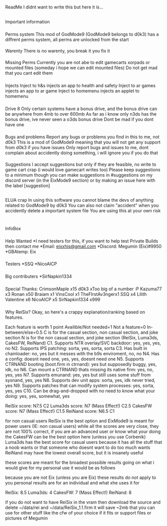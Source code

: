 #
ReadMe
I didnt want to write this but here it is...

##
Important information

###
Perms system
This mod of GodMode9 (GodMode9 belongs to d0k3) has a
diffrent perms system, all perms are unlocked from the
start

####
Warenty
There is no warenty, you break it you fix it

####
Missing Perms
Currently you are not abe to edit gamecarts xorpads or
mounted files (someday i hope we can edit mounted files)
Do not get mad that you cant edit them

###
Injects
Inject to h&s injects an app to health and safety
Inject to ar games injects an app to ar game
Inject to homemenu injects an applet to homemenu

###
Drive 8
Only certain systems have a bonus drive, and the bonus
drive can be anywhere from 4mb to over 600mb
As far as i know only n3ds has the bonus drive, ive never
seen a o3ds bonus drive
Dont be mad if you dont have one

###
Bugs and problems
Report any bugs or problems you find in this to me, not
d0k3
This is a mod of GodMode9 meaning that you will not get
any support from d0k3 if you have issues
Only report bugs and issues to me, dont complain about
accidently doing something, i will ignore you if you do
that

####
Suggestions
I accept suggestions but only if they are feasible, no
write to game cart crap (i would love gamecart writes
too)
Please keep suggestions to a minimum though
you can make suggestions in #suggestions on my discord server (in the EixMode9 section) or by making an issue here with the label [suggestion]

##
ELUA crap
In using this software you cannot blame the devs of
anything related to GodMode9 by d0k3
You can also not claim "accident" when you accidently
delete a important system file
You are using this at your own risk


#
InfoBox


###
Help Wanted
*I need testers for this, if you want to help test Private
Builds then contact me
*Email: eixxhis@gmail.com
*Discord: Megumin (Eix)#9950
*GBAtemp: Eix

###
Testers
*SSQ
*NicoAICP

###
Big contributers
*SirNapkin1334

###
Special Thanks:
CrimsonMaple x15
d0k3 xToo big of a number :P
Kazuma77 x3
Ronan x50
Braiam x1
VinsCool x1
TheFIrstAv3ngerx1
SSQ x4
Lilith Valentine x6
NicoAICP x5
SirNapkin1334 x999

###
Why ReiSix?
Okay, so here's a crappy explanation/ranking based on features.

Each feature is worth 1 point
Availible/Not needed=1
Not a feature=0
In-between/else=0.5
C is for the casual section, non casual section, and joke section
N is for the non casual section, and joke section
                                    (ReiSix, Luma3ds, CakesFW, ReiNand)
C1. Supports NTR overlay/SVC backdoor: yes, yes, yes, no
N2. Supports IPS patching: sorta, yes, sorta, sorta
C3. Has built in chainloader: no, yes but it messes with the b9s enviroment, no, no
N4. Has a config: doesnt need one, yes, yes, doesnt need one
N5. Supports CTRNAND booting (boot.firm in ctrnand): yes but supposedly buggy, yes, idk, no
N6. Can mount a CTRNAND thats missing its native firm: yes, no, yes, yes
N7. Supports emunand: yes, yes but still uses some stuff from sysnand, yes, yes
N8. Supports dev unit apps: sorta, yes, idk never tried, yes
N9. Supports patches that can modify system processes: yes, sorta, yes, yes
C10. Can be drag-and-dropped with no need to know what your doing: yes, yes, somewhat, yes

ReiSix score: N7.5 C2
Luma3ds score: N7 (Mass Effect!) C2.5
CakesFW score: N7 (Mass Effect!) C1.5
ReiNand score: N6.5 C1

for non casual users ReiSix is the best option
and EixMode9 is meant for power users (IE: non casual users)
while all the scores are very close, they are not 100% correct, if you are an advanced user or know what your doing the CakesFW can be the best option here (unless you use Corbenik)
Luma3ds has the best score for casual users because it has all the stuff that a noob wants or that someone who doesnt want to do too much wants
ReiNand may have the lowest overall score, but it is insanely useful

these scores are meant for the broadest possible results
going on what i would give for my personal use it would be as follows

because you are not Eix (unless you are Eix) these results do not apply to you
personal results are for an individual and what xhe uses it for

ReiSix: 8.5
Luma3ds: 4
CakesFW: 7 (Mass Effect!)
ReiNand: 8

if you do not want to have ReiSix in the vram then download the source and delete ~/data/rei and ~/data/ReiSix_1.1.firm
it will save ~2mb that you can use for other stuff
like the cfw of your choice if it fits
or support files
or pictures of Megumin
